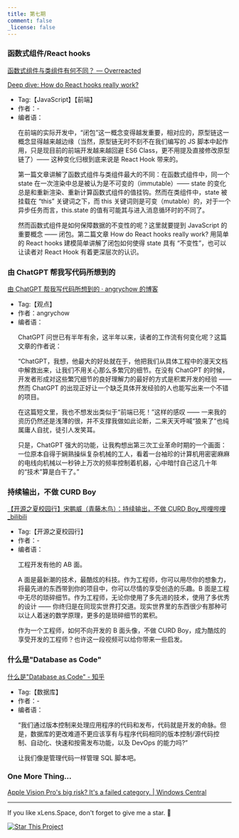 ```yaml
---
title: 第七期
comment: false
_license: false
---
```


### 函数式组件/React hooks

[函数式组件与类组件有何不同？ — Overreacted](https://overreacted.io/zh-hans/how-are-function-components-different-from-classes/)

[Deep dive: How do React hooks really work?](https://www.netlify.com/blog/2019/03/11/deep-dive-how-do-react-hooks-really-work/)

- Tag:【JavaScript】【前端】
- 作者：-
- 编者语：
    <p>在前端的实际开发中，“闭包”这一概念变得越发重要，相对应的，原型链这一概念显得越来越边缘（当然，原型链无时不刻不在我们编写的 JS 脚本中起作用，只是现目前的前端开发越来越回避 ES6 Class，更不用提及直接修改原型链了）—— 这种变化归根到底来说是 React Hook 带来的。</p>
    <p>第一篇文章讲解了函数式组件与类组件最大的不同：在函数式组件中，同一个 state 在一次渲染中总是被认为是不可变的（immutable）—— state 的变化总是和重新渲染、重新计算函数式组件的值挂钩。然而在类组件中，state 被挂载在 “this” 关键词之下，而 this 关键词则是可变（mutable）的，对于一个异步任务而言，this.state 的值有可能其与进入消息循环时的不同了。</p>
    <p>然而函数式组件是如何保障数据的不变性的呢？这里就要提到 JavaScript 的重要概念 —— 闭包。第二篇文章 How do React hooks really work? 用简单的 React hooks 建模简单讲解了闭包如何使得 state 具有 “不变性”，也可以让读者对 React Hook 有着更深层次的认识。</p>
    <p></p>

### 由 ChatGPT 帮我写代码所想到的

[ 由 ChatGPT 帮我写代码所想到的 · angrychow 的博客 ](https://angrychow.github.io/angrychow-blog/2023/05/31/endless-industrial-revolution/)

- Tag:【观点】
- 作者：angrychow
- 编者语：
    <p>ChatGPT 问世已有半年有余，这半年以来，读者的工作流有何变化呢？这篇文章的作者说：</p>
    <p>“ChatGPT，我想，他最大的好处就在于，他把我们从具体工程中的漫天文档中解救出来，让我们不用关心那么多繁冗的细节。在没有 ChatGPT 的时候，开发者形成对这些繁冗细节的良好理解力的最好的方式是积累开发的经验 —— 然而 ChatGPT 的出现正好让一个缺乏具体开发经验的人也能写出来一个不错的项目。</p>
    <p>在这篇短文里，我也不想发出类似于“前端已死！”这样的感叹 —— 一来我的资历仍然还是浅薄的很，并不支撑我做如此论断，二来天天呼喊“狼来了”也纯属庸人自扰，徒引人发笑耳。</p>
    <p>只是，ChatGPT 强大的功能，让我构想出第三次工业革命时期的一个画面：一位原本自得于娴熟操纵复杂机械的工人，看着一台袖珍的计算机用密密麻麻的电线向机械以一秒钟上万次的频率控制着机器，心中暗忖自己这几十年的“技术”算是白干了。”</p>
    <p></p>

### 持续输出，不做 CURD Boy

[【开源之夏校园行】宋鹏威（青藤木鸟）：持续输出，不做 CURD Boy_哔哩哔哩_bilibili](https://www.bilibili.com/video/BV13o4y1g71G)

- Tag:【开源之夏校园行】
- 作者：-
- 编者语：
    <p>工程开发有他的 AB 面。</p>
    <p>A 面是最新潮的技术，最酷炫的科技。作为工程师，你可以用尽你的想象力，将最先进的东西带到你的项目中，你可以尽情的享受创造的乐趣。B 面是工程中无尽的琐碎细节。作为工程师，无论你使用了多先进的技术，使用了多优秀的设计 —— 你终归是在同现实世界打交道。现实世界里的东西很少有那种可以让人着迷的数学原理，更多的是琐碎细节的累积。</p>
    <p>作为一个工程师，如何不向开发的 B 面头像，不做 CURD Boy，成为酷炫的享受开发的工程师？也许这一段视频可以给你带来一些启发。</p>
    <p></p>

### 什么是"Database as Code"

[什么是"Database as Code" - 知乎](https://zhuanlan.zhihu.com/p/634744359)

- Tag:【数据库】
- 作者：-
- 编者语：
    <p>“我们通过版本控制来处理应用程序的代码和发布，代码就是开发的命脉。但是，数据库的更改难道不更应该享有与程序代码相同的版本控制/源代码控制、自动化、快速和按需发布功能，以及 DevOps 的能力吗?”</p>
    <p>让我们像是管理代码一样管理 SQL 脚本吧。</p>

### One More Thing…

[Apple Vision Pro's big risk? It's a failed category. \| Windows Central](https://www.windowscentral.com/gaming/virtual-reality/apple-takes-a-big-swing-in-a-failed-category-with-its-vision-pro-ar-headset)

---

If you like xLens.Space, don't forget to give me a star. :star2:

[![Star This Project](https://img.shields.io/github/stars/xLensSpace/xlensspace.github.io?label=Stars&style=social)](https://github.com/xLensSpace/xlensspace.github.io)
